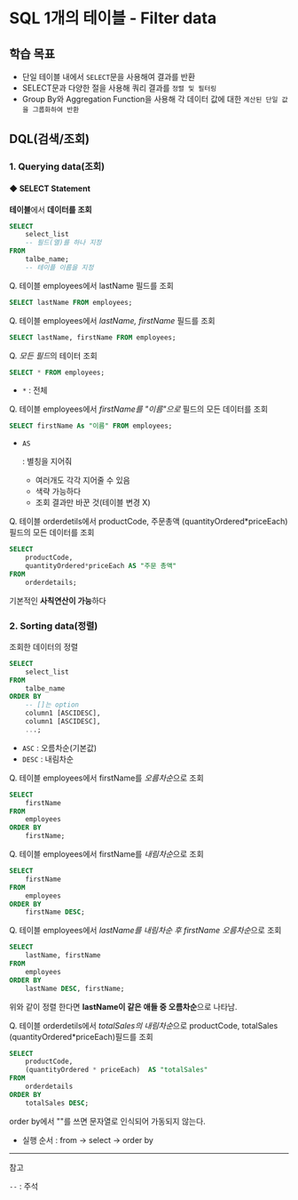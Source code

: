 # SQL 1개의 테이블 - Filter data

## 학습 목표
- 단일 테이블 내에서 `SELECT`문을 사용해여 결과를 반환
- SELECT문과 다양한 절을 사용해 쿼리 결과를 `정렬 및 필터링`
- Group By와 Aggregation Function을 사용해 각 데이터 값에 대한 `계산된 단일 값을 그룹화하여 반환`

## DQL(검색/조회)

### 1. Querying data(조회)
#### ◆ SELECT Statement

**테이블**에서 **데이터를 조회**

```SQL
SELECT
    select_list
    -- 필드(열)를 하나 지정
FROM
    talbe_name;
    -- 테이플 이름을 지정
```

Q. 테이블 employees에서 lastName 필드를 조회
```SQL
SELECT lastName FROM employees;
```


Q. 테이블 employees에서 *lastName, firstName* 필드를 조회
```SQL
SELECT lastName, firstName FROM employees;
```


Q. *모든 필드*의 테이터 조회
```SQL
SELECT * FROM employees;
```
- `*` : 전체


Q. 테이블 employees에서 *firstName를 "이름"으로* 필드의 모든 데이터를 조회
```SQL
SELECT firstName As "이름" FROM employees;
```
- `AS` 

	: 별칭을 지어줘
	- 여러개도 각각 지어줄 수 있음
	- 색략 가능하다
	- 조회 결과만 바꾼 것(테이블 변경 X)


Q. 테이블 orderdetils에서 productCode, 주문총액 (quantityOrdered*priceEach)필드의 모든 데이터를 조회
```SQL
SELECT 
	productCode, 
	quantityOrdered*priceEach AS "주문 총액" 
FROM 
	orderdetails;
```
기본적인 **사칙연산이 가능**하다



### 2. Sorting data(정렬)

조회한 데이터의 정렬

```SQL
SELECT
    select_list
FROM
    talbe_name
ORDER BY
    -- []는 option
    column1 [ASCIDESC],
    column1 [ASCIDESC],
    ...;
```
- `ASC` : 오름차순(기본값)
- `DESC` : 내림차순

Q. 테이블 employees에서 firstName를 *오름차순*으로 조회
```SQL
SELECT 
	firstName 
FROM 
	employees
ORDER BY 
	firstName;
```


Q. 테이블 employees에서 firstName를 *내림차순*으로 조회
```SQL
SELECT 
	firstName 
FROM 
	employees
ORDER BY 
    firstName DESC;
```


Q. 테이블 employees에서 *lastName를 내림차순 후 firstName 오름차순*으로 조회
```SQL
SELECT
	lastName, firstName
FROM
	employees
ORDER BY
	lastName DESC, firstName;
```
위와 같이 정렬 한다면 **lastName이 같은 애들 중 오름차순**으로 나타남.


Q.  테이블 orderdetils에서 *totalSales의 내림차순*으로 productCode, totalSales (quantityOrdered*priceEach)필드를 조회
```SQL
SELECT
	productCode,
    (quantityOrdered * priceEach)  AS "totalSales"
FROM
	orderdetails
ORDER BY
	totalSales DESC;
```
order by에서 ""를 쓰면 문자열로 인식되어 가동되지 않는다.

* 실행 순서 : 
 from → select →  order by


---
참고

`--` : 주석